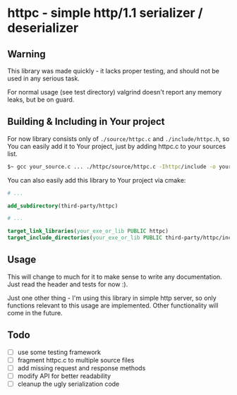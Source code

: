 # httpc - simple http/1.1 serializer / deserializer

## Warning

This library was made quickly - it lacks proper testing, and should not be used in any serious task.

For normal usage (see test directory) valgrind doesn't report any memory leaks, but be on guard.

## Building & Including in Your project

For now library consists only of `./source/httpc.c` and `./include/httpc.h`, so You can easily add it to Your project, just by adding httpc.c to your sources list.
```bash
$~ gcc your_source.c ... ./httpc/source/httpc.c -Ihttpc/include -o your_exe
```

You can also easily add this library to Your project via cmake:
```cmake
# ...

add_subdirectory(third-party/httpc)

# ...

target_link_libraries(your_exe_or_lib PUBLIC httpc)
target_include_directories(your_exe_or_lib PUBLIC third-party/httpc/include)
```

## Usage

This will change to much for it to make sense to write any documentation.
Just read the header and tests for now :).

Just one other thing - I'm using this library in simple http server, so only functions relevant to this usage are implemented. Other functionality will come in the future.

## Todo

- [ ] use some testing framework
- [ ] fragment httpc.c to multiple source files
- [ ] add missing request and response methods
- [ ] modify API for better readability
- [ ] cleanup the ugly serialization code
